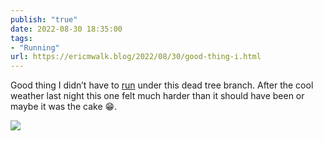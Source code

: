 ```yaml
---
publish: "true"
date: 2022-08-30 18:35:00
tags:
- "Running"
url: https://ericmwalk.blog/2022/08/30/good-thing-i.html
---
```

Good thing I didn’t have to [run](http://www.strava.com/activities/7728158845) under this dead tree branch. After the cool weather last night this one felt much harder than it should have been or maybe it was the cake 😁.

![](https://ericmwalk.blog/uploads/2022/814c8ae03e.jpg)